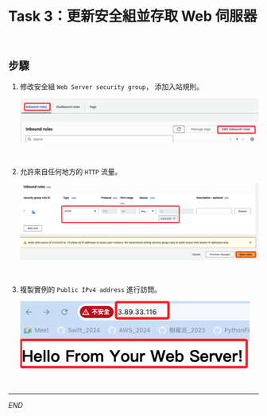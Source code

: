 # Task 3：更新安全組並存取 Web 伺服器

<br>

## 步驟

1. 修改安全組 `Web Server security group`， 添加入站規則。

    ![](images/img_10.png)

<br>

2. 允許來自任何地方的 `HTTP` 流量。

    ![](images/img_11.png)

<br>

3. 複製實例的 `Public IPv4 address` 進行訪問。

    ![](images/img_12.png)

<br>

___

_END_